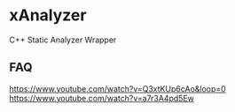 # xAnalyzer

C++ Static Analyzer Wrapper

## FAQ

https://www.youtube.com/watch?v=Q3xtKUp6cAo&loop=0
https://www.youtube.com/watch?v=a7r3A4pd5Ew
